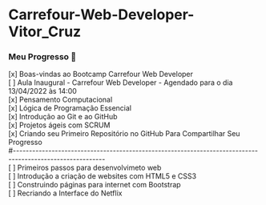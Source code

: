 # Carrefour-Web-Developer-Vitor_Cruz
### Meu Progresso 🔽
[x] Boas-vindas ao Bootcamp Carrefour Web Developer  
[ ] Aula Inaugural - Carrefour Web Developer  - Agendado para o dia 13/04/2022 às 14:00  
[x] Pensamento Computacional  
[x] Lógica de Programação Essencial  
[x] Introdução ao Git e ao GitHub  
[x] Projetos ágeis com SCRUM  
[x] Criando seu Primeiro Repositório no GitHub Para Compartilhar Seu Progresso  
#----------------------------------------------------------------------------------------------------------  
[ ] Primeiros passos para desenvolvimeto web  
[ ] Introdução a criação de websites com HTML5 e CSS3  
[ ] Construindo páginas para internet com Bootstrap  
[ ] Recriando a Interface do Netflix  

